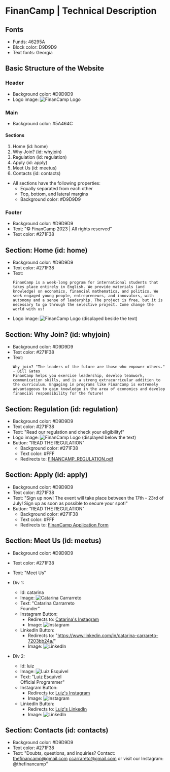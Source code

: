# FinanCamp | Technical Description

## Fonts
- Funds: 46295A
- Block color: D9D9D9
- Text fonts: Georgia

## Basic Structure of the Website

### Header
- Background color: #D9D9D9
- Logo image: ![FinanCamp Logo](img/logo.png)

### Main
- Background color: #5A464C

#### Sections
1. Home (id: home)
2. Why Join? (id: whyjoin)
3. Regulation (id: regulation)
4. Apply (id: apply)
5. Meet Us (id: meetus)
6. Contacts (id: contacts)

- All sections have the following properties:
  - Equally separated from each other
  - Top, bottom, and lateral margins
  - Background color: #D9D9D9

### Footer
- Background color: #D9D9D9
- Text: "© FinanCamp 2023 | All rights reserved"
- Text color: #271F38

## Section: Home (id: home)
- Background color: #D9D9D9
- Text color: #271F38
- Text:
  ```
  FinanCamp is a week-long program for international students that takes place entirely in English. We provide materials (and knowledge) on economics, financial mathematics, and politics. We seek engaged young people, entrepreneurs, and innovators, with autonomy and a sense of leadership. The project is free, but it is necessary to go through the selective project. Come change the world with us!
  ```
- Logo image: ![FinanCamp Logo](img/logo.png) (displayed beside the text)

## Section: Why Join? (id: whyjoin)
- Background color: #D9D9D9
- Text color: #271F38
- Text:
  ```
  Why join? "The leaders of the future are those who empower others." - Bill Gates
  FinanCamp helps you exercise leadership, develop teamwork, communication skills, and is a strong extracurricular addition to the curriculum. Engaging in programs like FinanCamp is extremely advantageous to gain knowledge in the area of economics and develop financial responsibility for the future!
  ```

## Section: Regulation (id: regulation)
- Background color: #D9D9D9
- Text color: #271F38
- Text: "Read our regulation and check your eligibility!"
- Logo image: ![FinanCamp Logo](img/logo.png) (displayed below the text)
- Button: "READ THE REGULATION"
  - Background color: #271F38
  - Text color: #FFF
  - Redirects to: [FINANCAMP_REGULATION.pdf](docs/FINANCAMP_REGULATION.pdf)

## Section: Apply (id: apply)
- Background color: #D9D9D9
- Text color: #271F38
- Text: "Sign up now! The event will take place between the 17th - 23rd of July! Sign up as soon as possible to secure your spot!"
- Button: "READ THE REGULATION"
  - Background color: #271F38
  - Text color: #FFF
  - Redirects to: [FinanCamp Application Form](https://docs.google.com/forms/d/e/1FAIpQLSfA3CtSa8lZ5pvzc6jE2qQ91RzYPdKUNeJKBYMBiuhX_UODHA/viewform)

## Section: Meet Us (id: meetus)
- Background color: #D9D9D9


- Text color: #271F38
- Text: "Meet Us"
- Div 1:
  - Id: catarina
  - Image: ![Catarina Carrarreto](img/cat.png)
  - Text: "Catarina Carrarreto <br> Founder"
  - Instagram Button:
    - Redirects to: [Catarina's Instagram](https://www.instagram.com/catcarrareto/?igshid=MzRlODBiNWFlZA%3D%3D)
    - Image: ![Instagram](img/instagram.jpg)
  - LinkedIn Button:
    - Redirects to: "https://www.linkedin.com/in/catarina-carrareto-7203bb24a/"
    - Image: ![LinkedIn](img/linkedln.png)
- Div 2:
  - Id: luiz
  - Image: ![Luiz Esquivel](img/luiz.png)
  - Text: "Luiz Esquivel <br> Official Programmer"
  - Instagram Button:
    - Redirects to: [Luiz's Instagram](https://www.instagram.com/luizpontes.esquivel/?igshid=MzNlNGNkZWQ4Mg%3D%3D)
    - Image: ![Instagram](img/instagram.jpg)
  - LinkedIn Button:
    - Redirects to: [Luiz's LinkedIn](https://www.linkedin.com/in/luiz-eduardo-pontes-esquivel-95b62527b/)
    - Image: ![LinkedIn](img/linkedln.png)

## Section: Contacts (id: contacts)
- Background color: #D9D9D9
- Text color: #271F38
- Text: "Doubts, questions, and inquiries? Contact: thefinancamp@gmail.com ccarrareto@gmail.com or visit our Instagram: @thefinancamp"